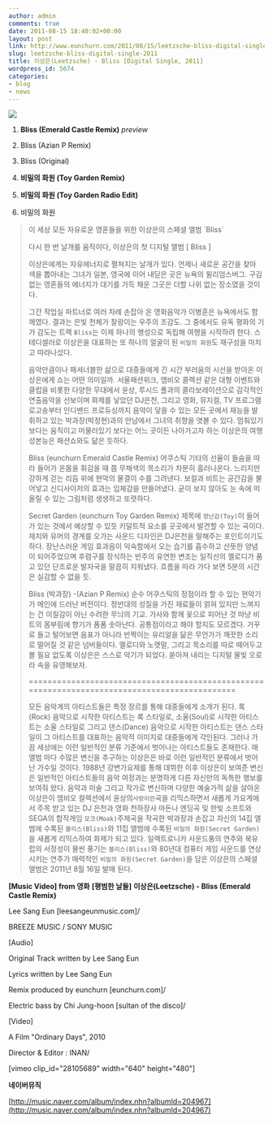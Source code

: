 ```yaml
---
author: admin
comments: true
date: 2011-08-15 18:40:02+00:00
layout: post
link: http://www.eunchurn.com/2011/08/15/leetzsche-bliss-digital-single-2011/
slug: leetzsche-bliss-digital-single-2011
title: 이상은(Leetzsche) - Bliss [Digital Single, 2011]
wordpress_id: 5674
categories:
- blog
- news
---
```


[![](http://www.eunchurn.com/wp-content/uploads/2011/08/bliss_cover_s-300x300.jpg)](http://www.eunchurn.com/wp-content/uploads/2011/08/bliss_cover_s.jpg)

01. **Bliss (Emerald Castle Remix)**
_preview_

02. Bliss (Azian P Remix)
03. Bliss (Original)
04. **비밀의 화원 (Toy Garden Remix)**
05. **비밀의 화원 (Toy Garden Radio Edit)**
06. 비밀의 화원


<blockquote>이 세상 모든 자유로운 영혼들을 위한 이상은의 스페셜 앨범 `Bliss`

다시 한 번 날개를 움직이다, 이상은의 첫 디지털 앨범 [ Bliss ]

이상은에게는 자유에너지로 펼쳐지는 날개가 있다.
언제나 새로운 공간을 찾아 색을 뽑아내는 그녀가 일본, 영국에 이어 내딛은 곳은 뉴욕의 윌리엄스버그.
구김 없는 영혼들의 에너지가 대기를 가득 채운 그곳은 더할 나위 없는 장소였을 것이다.

그간 작업실 파트너로 여러 차례 손잡아 온 영화음악가 이병훈은 뉴욕에서도 함께였다.
결과는 은빛 천체가 찰랑이는 우주의 조감도. 그 중에서도 유독 평화의 기가 감도는 트랙 `Bliss`는 이제 하나의 행성으로 독립해 여행을 시작하려 한다. 스테디셀러로 이상은을 대표하는 또 하나의 얼굴이 된 `비밀의 화원`도 재구성을 마치고 따라나섰다.

음악만큼이나 패셔너블한 삶으로 대중들에게 긴 시간 부러움의 시선을 받아온 이상은에게 쇼는 어떤 의미일까.
서울패션위크, 엠비오 콜렉션 같은 대형 이벤트와 클럽을 비롯한 다양한 무대에서 윤상, 루시드 폴과의 콜라보레이션으로 감각적인 연출음악을 선보이며 화제를 낳았던 DJ은천, 그리고 영화, 뮤지컬, TV 프로그램 로고송부터 인디밴드 프로듀싱까지 음악이 닿을 수 있는 모든 곳에서 재능을 발휘하고 있는 박과장(박정현)과의 만남에서 그녀의 취향을 엿볼 수 있다.
멈춰있기보다는 움직이고 머물러있기 보다는 어느 곳이든 나아가고자 하는 이상은의 여행성본능은 패션쇼와도 닮은 듯하다.

Bliss (eunchurn Emerald Castle Remix)
어쿠스틱 기타의 선율이 들숨을 따라 들어가 온몸을 휘감을 때 쯤 무채색의 목소리가 차분히 흘러나온다. 느리지만 강하게 걷는 리듬 위에 현악의 물결이 수를 그려낸다. 보컬과 비트는 공간감을 불어넣고 신디사이저의 효과는 입체감을 만들어냈다. 굳이 보지 않아도 눈 속에 떠올릴 수 있는 그림처럼 생생하고 또렷하다.

Secret Garden (eunchurn Toy Garden Remix)
제목에 `장난감(Toy)`이 들어가 있는 것에서 예상할 수 있듯 키덜트적 요소를 곳곳에서 발견할 수 있는 곡이다. 재치와 유머의 경계를 오가는 사운드 디자인은 DJ은천을 말해주는 포인트이기도 하다. 장난스러운 게임 효과음이 익숙함에서 오는 습기를 흡수하고 산뜻한 양념이 되어주었으며 후렴구를 장식하는 반주의 유연한 변조는 일직선의 멜로디가 품고 있던 단조로운 발자국을 말끔히 지워냈다. 흐름을 따라 가다 보면 5분의 시간은 실감할 수 없을 듯.

Bliss (박과장) -(Azian P Remix)
순수 어쿠스틱의 정점이라 할 수 있는 현악기가 메인에 드러난 버전이다. 정반대의 성질을 가진 재료들이 얽혀 있지만 느껴지는 건 이질감이 아닌 수려한 무늬의 기교. 가사와 함께 꽃으로 피어난 것 마냥 비트의 몸부림에 향기가 폼폼 솟아난다. 공통점이라고 해야 할지도 모르겠다. 거꾸로 들고 털어보면 음표가 아니라 반짝이는 유리알을 닮은 무언가가 깨끗한 소리로 떨어질 것 같은 넘버들이다. 멜로디와 노랫말, 그리고 목소리를 따로 떼어두고 볼 필요 없도록 이상은은 스스로 악기가 되었다. 쏟아져 내리는 디지털 물빛 오로라 속을 유영해보자.

==============================================================================================

모든 음악계의 아티스트들은 특정 장르를 통해 대중들에게 소개가 된다.
록(Rock) 음악으로 시작한 아티스트는 록 스타일로, 소울(Soul)로 시작한 아티스트는 소울 스타일로 그리고 댄스(Dance) 음악으로 시작한 아티스트는 댄스 스타일이 그 아티스트를 대표하는 음악적 이미지로 대중들에게 각인된다.
그러나 가끔 세상에는 이런 일반적인 분류 기준에서 벗어나는 아티스트들도 존재한다.
매 앨범 마다 수많은 변신을 추구하는 이상은은 바로 이런 일반적인 분류에서 벗어난 가수일 것이다. 1988년 강변가요제를 통해 데뷔한 이후 이상은이 보여준 변신은 일반적인 아티스트들의 음악 여정과는 분명하게 다른 자신만의 독특한 행보를 보여줘 왔다.
음악과 미술 그리고 작가로 변신하며 다양한 예술가적 삶을 살아온 이상은이 엠비오 컬렉션에서 윤상의`사랑이란`곡을 리믹스하면서 새롭게 가요계에서 주목 받고 있는 DJ 은천과 영화 천하장사 마돈나 엔딩곡 및 한빛 소프트와 SEGA의 합작게임 `모크(Moak)`주제곡을 작곡한 박과장과 손잡고 자신의 14집 앨범에 수록된 `블리스(Bliss)`와 11집 앨범에 수록된 `비밀의 화원(Secret Garden)`을 새롭게 리믹스하여 화제가 되고 있다.
일렉트로니카 사운드풍의 연주와 북유럽의 서정성이 물씬 풍기는 `블리스(Bliss)`와 80년대 컴퓨터 게임 사운드를 연상 시키는 연주가 매력적인 `비밀의 화원(Secret Garden)`을 담은 이상은의 스페셜 앨범은 2011년 8월 16일 발매 된다.</blockquote>


**[Music Video] from 영화** **[평범한 날들]**
**이상은(Leetzsche) - Bliss (Emerald Castle Remix)**

Lee Sang Eun [leesangeunmusic.com]/  

BREEZE MUSIC / SONY MUSIC  


[Audio]  

Original Track written by Lee Sang Eun  

Lyrics written by Lee Sang Eun  

Remix produced by eunchurn [eunchurn.com]/  

Electric bass by Chi Jung-hoon [sultan of the disco]/  

[Video]  

A Film "Ordinary Days", 2010  

Director & Editor : INAN/  

[vimeo clip_id="28105689" width="640" height="480"]

**네이버뮤직**

[http://music.naver.com/album/index.nhn?albumId=204967](http://music.naver.com/album/index.nhn?albumId=204967)
